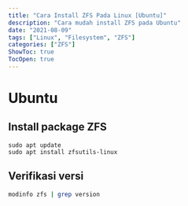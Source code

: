 ```yaml
---
title: "Cara Install ZFS Pada Linux [Ubuntu]"
description: "Cara mudah install ZFS pada Ubuntu"
date: "2021-08-09"
tags: ["Linux", "Filesystem", "ZFS"]
categories: ["ZFS"]
ShowToc: true
TocOpen: true
---
```


# Ubuntu
## Install package ZFS
```
sudo apt update
sudo apt install zfsutils-linux
```

## Verifikasi versi
```bash
modinfo zfs | grep version
```
